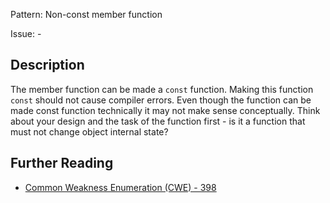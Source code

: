 Pattern: Non-const member function

Issue: -

## Description

The member function can be made a `const` function. Making this function `const` should not cause compiler errors. Even though the function can be made const function technically it may not make sense conceptually. Think about your design and the task of the function first - is it a function that must not change object internal state?

## Further Reading

* [Common Weakness Enumeration (CWE) - 398](https://cwe.mitre.org/data/definitions/398.html)